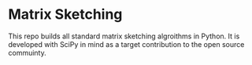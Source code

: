 # Matrix Sketching
This repo builds all standard matrix sketching algroithms in Python.
It is developed with SciPy in mind as a target contribution to the open source commuinty.

